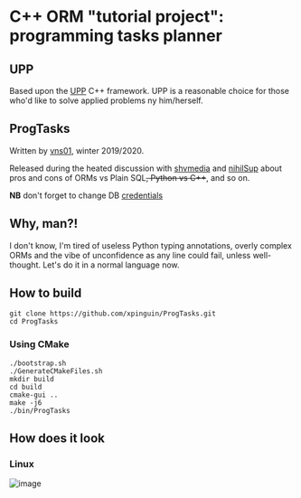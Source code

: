 # C++ ORM "tutorial project": programming tasks planner

## UPP

Based upon the [UPP](https://www.ultimatepp.org/) C++ framework.
UPP is a reasonable choice for those who'd like to solve applied problems ny him/herself.

## ProgTasks

Written by [vns01](https://github.com/xpinguin), winter 2019/2020.

Released during the heated discussion with [shvmedia](https://www.instagram.com/shvmedia) and [nihilSup](https://github.com/nihilSup) about pros and cons of ORMs vs Plain SQL<s>, Python vs C++</s>, and so on.

**NB** don't forget to change DB [credentials](https://github.com/xpinguin/ProgTasks/blob/5105ebdff5dba607bd7c59bf2132bb8e5784431f/src/main.cpp#L123)

## Why, man?!

I don't know, I'm tired of useless Python typing annotations, overly complex ORMs and the vibe of unconfidence as any line could fail, unless well-thought. Let's do it in a normal language now.

## How to build

	git clone https://github.com/xpinguin/ProgTasks.git
	cd ProgTasks

### Using CMake

	./bootstrap.sh
	./GenerateCMakeFiles.sh
	mkdir build
	cd build
	cmake-gui ..
	make -j6
	./bin/ProgTasks

## How does it look

### Linux

![image](https://user-images.githubusercontent.com/2728060/145338608-93647f56-543e-4810-97f3-78436784dadd.png)
